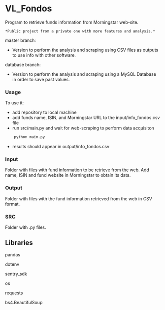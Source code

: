 # VL_Fondos

Program to retrieve funds information from Morningstar web-site. 

    *Public project from a private one with more features and analysis.* 

master branch: 
- Version to perform the analysis and scraping using CSV files as outputs to use info with other software.

database branch: 
- Version to perform the analysis and scraping using a MySQL Database in order to save past values. 

### Usage

To use it: 
- add repository to local machine
- add funds name, ISIN, and Morningstar URL to the input/info_fondos.csv file
- run src/main.py and wait for web-scraping to perform data acquisiton

```python
    python main.py 
````

- results should appear in output/info_fondos.csv

### Input

Folder with files with fund information to be retrieve from the web. 
Add name, ISIN and fund website in Morningstar to obtain its data. 

### Output

Folder with files with the fund information retrieved from the web in CSV format. 

### SRC 

Folder with .py files. 

## Libraries 

pandas

dotenv

sentry_sdk

os

requests

bs4.BeautifulSoup

